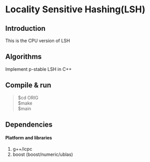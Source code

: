 Locality Sensitive Hashing(LSH)
======

## Introduction  
This is the CPU version of LSH  

## Algorithms  
Implement p-stable LSH in C++  

## Compile & run  
>  $cd ORIG  
>  $make  
>  $main  


## Dependencies  
#### Platform and libraries  
1. g++/icpc  
2. boost  (boost/numeric/ublas)  

